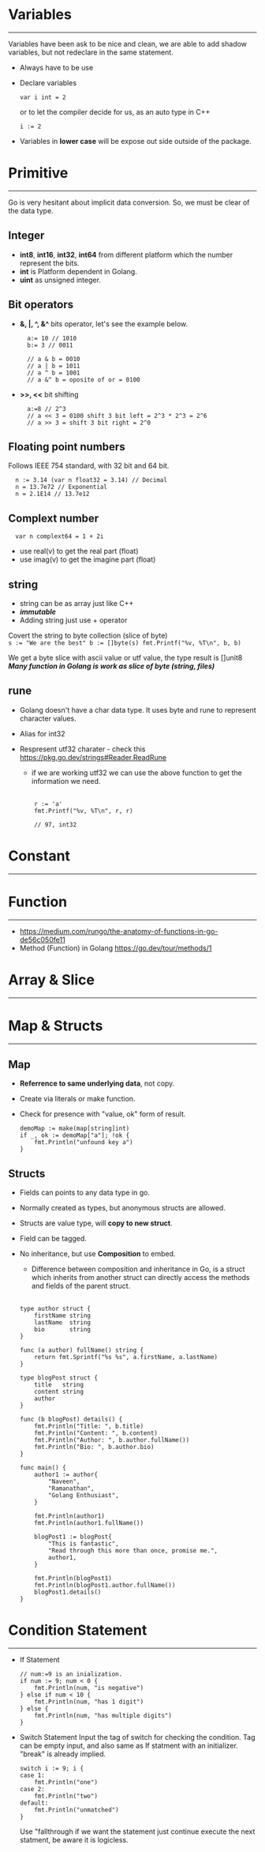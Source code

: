 # Variables
---
Variables have been ask to be nice and clean, we are able to add shadow variables, but not redeclare in the same statement.

- Always have to be use
- Declare variables

  ```
  var i int = 2
  ```
  or to let the compiler decide for us, as an auto type in C++
  
  ```
  i := 2
  ```
  
- Variables in **lower case** will be expose out side outside of the package.

# Primitive
---
Go is very hesitant about implicit data conversion. So, we must be clear of the data type.

## Integer 
- **int8**, **int16**, **int32**, **int64** from different platform which the number represent the bits.  
- **int** is Platform dependent in Golang.  
- **uint** as unsigned integer.  

## Bit operators
- **&, |, ^, &^** bits operator, let's see the example below.

  ```
    a:= 10 // 1010
    b:= 3 // 0011

    // a & b = 0010
    // a | b = 1011
    // a ^ b = 1001
    // a &^ b = oposite of or = 0100
  ```

- **>>, <<** bit shifting

  ```
    a:=8 // 2^3
    // a << 3 = 0100 shift 3 bit left = 2^3 * 2^3 = 2^6
    // a >> 3 = shift 3 bit right = 2^0
  ```

## Floating point numbers   
  Follows IEEE 754 standard, with 32 bit and 64 bit.
  
  ```
    n := 3.14 (var n float32 = 3.14) // Decimal
    n = 13.7e72 // Exponential
    n = 2.1E14 // 13.7e12
  ```
  
## Complext number
  ```
    var n complext64 = 1 + 2i
  ```
  - use real(v) to get the real part (float)
  - use imag(v) to get the imagine part (float)

## string
  - string can be as array just like C++
  - ***immutable***
  - Adding string just use + operator   
  
  Covert the string to byte collection (slice of byte)  
	  ```
	    s := "We are the best"
	    b := []byte(s)
	    fmt.Printf("%v, %T\n", b, b)
	  ```
  
  We get a byte slice with ascii value or utf value, the type result is []unit8  
  ***Many function in Golang is work as slice of byte (string, files)***
  
## rune
  - Golang doesn't have a char data type. It uses byte and rune to represent character values. 
  - Alias for int32
  - Respresent utf32 charater - check this https://pkg.go.dev/strings#Reader.ReadRune
    - if we are working utf32 we can use the above function to get the information we need.   
    <br/>
	
	```  
		r := 'a'
		fmt.Printf("%v, %T\n", r, r)

		// 97, int32
	```


# Constant 
---

# Function
---
- https://medium.com/rungo/the-anatomy-of-functions-in-go-de56c050fe11
- Method (Function) in Golang https://go.dev/tour/methods/1

# Array & Slice
---

# Map & Structs
---
## Map
- **Referrence to same underlying data**, not copy.
- Create via literals or make function.
- Check for presence with "value, ok" form of result.


	```
	demoMap := make(map[string]int)
	if _, ok := demoMap["a"]; !ok {
		fmt.Println("unfound key a")
	}
	```
	
## Structs 
- Fields can points to any data type in go.
- Normally created as types, but anonymous structs are allowed.
- Structs are value type, will **copy to new struct**.
- Field can be tagged.
- No inheritance, but use **Composition** to embed.
	- Difference between composition and inheritance in Go, is a struct which inherits from another struct can directly access the methods and fields of the parent struct.
	<br/>
	
	```
	type author struct {
		firstName string
		lastName  string
		bio       string
	}

	func (a author) fullName() string {
		return fmt.Sprintf("%s %s", a.firstName, a.lastName)
	}

	type blogPost struct {
		title   string
		content string
		author
	}

	func (b blogPost) details() {
		fmt.Println("Title: ", b.title)
		fmt.Println("Content: ", b.content)
		fmt.Println("Author: ", b.author.fullName())
		fmt.Println("Bio: ", b.author.bio)
	}

	func main() {
		author1 := author{
			"Naveen",
			"Ramanathan",
			"Golang Enthusiast",
		}

		fmt.Println(author1)
		fmt.Println(author1.fullName())

		blogPost1 := blogPost{
			"This is fantastic",
			"Read through this more than once, promise me.",
			author1,
		}

		fmt.Println(blogPost1)
		fmt.Println(blogPost1.author.fullName())
		blogPost1.details()
	}
	```

# Condition Statement
---
- If Statement

	```
	// num:=9 is an inialization.
	if num := 9; num < 0 {
        fmt.Println(num, "is negative")
    } else if num < 10 {
        fmt.Println(num, "has 1 digit")
    } else {
        fmt.Println(num, "has multiple digits")
    }
	```
- Switch Statement
	Input the tag of switch for checking the condition.
	Tag can be empty input, and also same as If statment with an initializer.
	"break" is already implied.
	
	```
	switch i := 9; i {
	case 1:
		fmt.Println("one")
	case 2:
		fmt.Println("two")
	default:
		fmt.Println("unmatched")
	}
	```
	
	Use "fallthrough if we want the statement just continue execute the next statment, be aware it is logicless.
